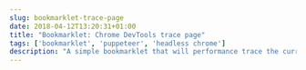 ```yaml
---
slug: bookmarklet-trace-page
date: 2018-04-12T13:20:31+01:00
title: "Bookmarklet: Chrome DevTools trace page"
tags: ['bookmarklet', 'puppeteer', 'headless chrome']
description: "A simple bookmarklet that will performance trace the current page and open in an hosted devtools instance"
---
```



<style> .bookmarklet {     background-color: #0D4F8B;     color: white;     padding: 0.2em;     border-radius: 5px;     display: inline-flex;     justify-content: center;     text-decoration: none;     align-items: center; }

बुकमार्लेट: विज़िट {रंग: सफेद; } </ style>

इस बुकमार्कलेट को अपने बुकमार्क्स पर खींचें (आप इस पृष्ठ का परीक्षण करने के लिए बुकमार्कलेट पर भी क्लिक कर सकते हैं)।

<svg xmlns="http://www.w3.org/2000/svg" fill="#FFFFFF" height="24" viewBox="0 0 24 24" width="24"><path d="M17 3H7c-1.1 0-1.99.9-1.99 2L5 21l7-3 7 3V5c0-1.1-.9-2-2-2z"/><path d="M0 0h24v24H0z" fill="none"/></svg> <a class=bookmarklet href="javascript:(function()%7Bwindow.location%3D'https%3A%2F%2Fchromedevtools.github.io%2Ftimeline-viewer%2F%3FloadTimelineFromURL%3Dhttps%3A%2F%2Fpptraas.com.com%2Ftrace%3Furl%3D'%2BencodeURIComponent(window.location)%7D)()">🔍 ट्रेस पेज</a>

## यह कैसे काम करता है

1. क्रोम DevTools के होस्टेड इंटरफ़ेस लॉन्च करता है जो रिमोट ट्रेस फ़ाइल स्वीकार करता है। 2. वर्तमान में ज़ीट के साथ होस्ट किए गए सर्वर पर क्रोम + Puppeteer का उपयोग कर रिमोट ट्रेस फ़ाइल उत्पन्न होती है।
